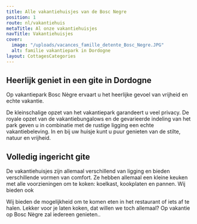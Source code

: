```yaml
---
title: Alle vakantiehuisjes van de Bosc Negre
position: 1
route: nl/vakantiehuis
metaTitle: Al onze vakantiehuisjes
navTitle: Vakantiehuisjes
cover:
  image: "/uploads/vacances_famille_detente_Bosc_Negre.JPG"
  alt: familie vakantiepark in Dordogne
layout: CottagesCategories
---
```


## Heerlijk geniet in een gite in Dordogne

Op vakantiepark Bosc Nègre ervaart u het heerlijke gevoel van vrijheid en echte vakantie.

De kleinschalige opzet van het vakantiepark garandeert u veel privacy. De royale opzet van de vakantiebungalows en de gevarieerde indeling van het park geven u in combinatie met de rustige ligging een echte vakantiebeleving.
In en bij uw huisje kunt u puur genieten van de stilte, natuur en vrijheid.

## Volledig ingericht gite

De vakantiehuisjes zijn allemaal verschillend van ligging en bieden verschillende vormen van comfort. Ze hebben allemaal een kleine keuken met alle voorzieningen om te koken: koelkast, kookplaten en pannen. Wij bieden ook

Wij bieden de mogelijkheid om te komen eten in het restaurant of iets af te halen. Lekker voor je laten koken, dat willen we toch allemaal? Op vakantie op Bosc Nègre zal iedereen genieten..

